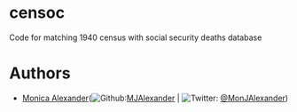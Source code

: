 # censoc
Code for matching 1940 census with social security deaths database

# Authors 

-   [Monica Alexander](http://monicaalexander.com)(![Github](http://i.imgur.com/9I6NRUm.png):[MJAlexander](https://github.com/MJAlexander) | ![Twitter](http://i.imgur.com/wWzX9uB.png): [@MonJAlexander](https://twitter.com/monjalexander))
